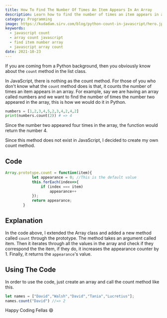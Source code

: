 ```yaml
---
title: How To Find The Number Of Times An Item Appears In An Array
description: Learn how to find the number of times an item appears in an array in JavaScript
category: Programming
image: https://kudadam.sirv.com/blog/python-count-in-javascript/hero.jpg
keywords:
  - javascript count	
  - array count javascript
  - find item number array
  - javascript array count
date: 2021-10-23
---
```


<p class="intro">
    If you are coming from a Python background, then you obviously know about the <code>count</code> method in the list class.
</p>

In JavaScript, there is nothing as the count method. For those of you who don't know what the `count` method does is that, it counts the number of times an item appears in an array. For example, say we are having an array called numbers and we want to find the number of times the number two appeared in the array, this is how we would do it in Python.

```python
numbers = [1,2,3,4,5,2,3,4,2,4,2]
print(numbers.count(2)) # => 4
```

Since the number two appeared four times in the array, the function would return the number 4.

 Since this method does not exist in JavaScript, I decided to create my own count method.

## Code

```javascript
Array.prototype.count = function(item){ 
			let appearance = 0; //This is the default value
			this.forEach(index=>{
				if (index === item)
					appearance++
			});
			return appearance;
		}
```



## Explanation

In the code above, I extended the Array class and added a new method called `count` through the prototype. The method takes an argument called item. Then it iterates through all the values in the array and check if they correspond the the item, if they do, it increases the appearance counter by 1. Finally, it returns the `appearance`'s value.

## Using The Code

In order to use the code, just create an array and call the count method like this.

```javascript
let names = ["David","Walsh","David","Tania","Lucretius"];
names.count("David") //=> 2
```

Happy Coding Fellas :smile:



